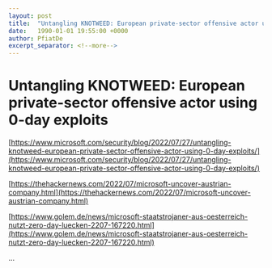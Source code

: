 ```yaml
---
layout: post
title:  "Untangling KNOTWEED: European private-sector offensive actor using 0-day exploits"
date:   1990-01-01 19:55:00 +0000
author: PfiatDe
excerpt_separator: <!--more-->
---
```


# Untangling KNOTWEED: European private-sector offensive actor using 0-day exploits

[https://www.microsoft.com/security/blog/2022/07/27/untangling-knotweed-european-private-sector-offensive-actor-using-0-day-exploits/](https://www.microsoft.com/security/blog/2022/07/27/untangling-knotweed-european-private-sector-offensive-actor-using-0-day-exploits/)

[https://thehackernews.com/2022/07/microsoft-uncover-austrian-company.html](https://thehackernews.com/2022/07/microsoft-uncover-austrian-company.html)

[https://www.golem.de/news/microsoft-staatstrojaner-aus-oesterreich-nutzt-zero-day-luecken-2207-167220.html](https://www.golem.de/news/microsoft-staatstrojaner-aus-oesterreich-nutzt-zero-day-luecken-2207-167220.html)

...
<!--more-->
